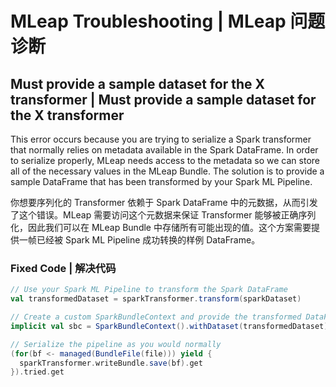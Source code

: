 # MLeap Troubleshooting | MLeap 问题诊断

## Must provide a sample dataset for the X transformer | Must provide a sample dataset for the X transformer

This error occurs because you are trying to serialize a Spark transformer that normally relies on metadata available in the Spark DataFrame. In order to serialize properly, MLeap needs access to the metadata so we can store all of the necessary values in the MLeap Bundle. The solution is to provide a sample DataFrame that has been transformed by your Spark ML Pipeline.

你想要序列化的 Transformer 依赖于 Spark DataFrame 中的元数据，从而引发了这个错误。MLeap 需要访问这个元数据来保证 Transformer 能够被正确序列化，因此我们可以在 MLeap Bundle 中存储所有可能出现的值。这个方案需要提供一帧已经被 Spark ML Pipeline 成功转换的样例 DataFrame。

### Fixed Code | 解决代码

```scala
// Use your Spark ML Pipeline to transform the Spark DataFrame
val transformedDataset = sparkTransformer.transform(sparkDataset)

// Create a custom SparkBundleContext and provide the transformed DataFrame
implicit val sbc = SparkBundleContext().withDataset(transformedDataset)

// Serialize the pipeline as you would normally
(for(bf <- managed(BundleFile(file))) yield {
  sparkTransformer.writeBundle.save(bf).get
}).tried.get
```
